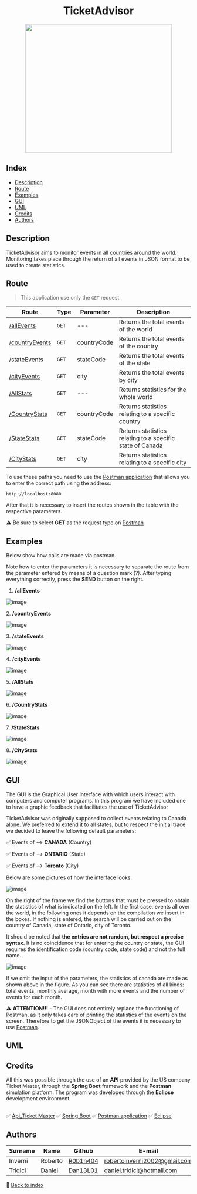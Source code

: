 <h1 align="center"> TicketAdvisor </h1>

<p align="center">
  <img src="https://user-images.githubusercontent.com/91560500/158594779-6c675e9d-6ef6-4a41-98b3-f1b09ee1b8d8.png" width="400px" height="350px"/></p>
 
<a name="back-to-index"></a>
## Index
* [Description](#description)
* [Route](#route)
* [Examples](#examples)
* [GUI](#gui)
* [UML](#uml)
* [Credits](#credits)
* [Authors](#authors)


## **Description**
TicketAdvisor aims to monitor events in all countries around the world. Monitoring takes place through the return of all events in JSON format to be used to create statistics. 

## **Route**
> This application use only the `GET` request

Route | Type | Parameter | Description
---- | ---- | ---- | ---- 
[/allEvents](#1) | ` GET ` | --- | Returns the total events of the world
[/countryEvents](#2) | ` GET ` | countryCode | Returns the total events of the country
[/stateEvents](#3) | ` GET ` | stateCode | Returns the total events of the state
[/cityEvents](#4) | ` GET ` | city | Returns the total events by city
[/AllStats](#5) | ` GET ` | --- | Returns statistics for the whole world 
[/CountryStats](#6) | ` GET ` | countryCode | Returns statistics relating to a specific country
[/StateStats](#7) | ` GET ` | stateCode | Returns statistics relating to a specific state of Canada
[/CityStats](#8) | ` GET ` | city | Returns statistics relating to a specific city

To use these paths you need to use the [Postman application](https://www.postman.com/) that allows you to enter the correct path using the address:
```
http://localhost:8080
```

After that it is necessary to insert the routes shown in the table with the respective parameters.

⚠️ Be sure to select **GET** as the request type on [Postman](https://www.postman.com/)

## **Examples**
Below show how calls are made via postman.

Note how to enter the parameters it is necessary to separate the route from the parameter entered by means of a question mark (?).
After typing everything correctly, press the **SEND** button on the right.

<a name="1"></a>
1.   **/allEvents**

![image](https://user-images.githubusercontent.com/91560500/158759301-7b0e4809-fecf-4627-b9d7-76b7d5b52fb7.png)

<a name="2"></a>
2.   **/countryEvents**

![image](https://user-images.githubusercontent.com/91560500/158759515-0c236e23-8b4d-4c2f-afe1-f4a02de24aff.png)

<a name="3"></a>
3.   **/stateEvents**

![image](https://user-images.githubusercontent.com/91560500/158759664-69bc1f82-701d-42df-be4d-7891352ec42a.png)

<a name="4"></a>
4.   **/cityEvents**

![image](https://user-images.githubusercontent.com/91560500/158759758-60c0efcf-c8bc-40b2-861a-76bb020154b1.png)

<a name="5"></a>
5.   **/AllStats**

![image](https://user-images.githubusercontent.com/91560500/158759803-7926ac8b-e0eb-4534-ae19-f3c02868b393.png)

<a name="6"></a>
6.   **/CountryStats**

![image](https://user-images.githubusercontent.com/91560500/158759850-ed319e30-fa1c-4211-a796-7ff23803bcf7.png)

<a name="7"></a>
7.   **/StateStats**

![image](https://user-images.githubusercontent.com/91560500/158759880-9eeedc9d-d413-4390-a2e3-e28a6abe3c7c.png)

<a name="8"></a>
8.   **/CityStats**

![image](https://user-images.githubusercontent.com/91560500/158759917-e1e933ae-e070-4267-aa16-664de61e7754.png)


## **GUI**
The GUI is the Graphical User Interface with which users interact with computers and computer programs. In this program we have included one to have a graphic feedback that facilitates the use of TicketAdvisor

TicketAdvisor was originally supposed to collect events relating to Canada alone. We preferred to extend it to all states, but to respect the initial trace we decided to leave the following default parameters:

:white_check_mark: Events of --> **CANADA** (Country)

:white_check_mark: Events of --> **ONTARIO** (State)

:white_check_mark: Events of --> **Toronto** (City)

Below are some pictures of how the interface looks.

![image](https://user-images.githubusercontent.com/91560500/158747755-3fedf71a-8deb-41b4-85c2-6dbc984adfc3.png)

On the right of the frame we find the buttons that must be pressed to obtain the statistics of what is indicated on the left. In the first case, events all over the world, in the following ones it depends on the compilation we insert in the boxes.
If nothing is entered, the search will be carried out on the country of Canada, state of Ontario, city of Toronto.

It should be noted that **the entries are not random, but respect a precise syntax.** It is no coincidence that for entering the country or state, the GUI requires the identification code (country code, state code) and not the full name.

![image](https://user-images.githubusercontent.com/91560500/158751281-2bc2ddb0-2adf-4b82-a2c5-28a0828d7071.png)

If we omit the input of the parameters, the statistics of canada are made as shown above in the figure. As you can see there are statistics of all kinds: total events, monthly average, month with more events and the number of events for each month.

⚠️ **ATTENTION!!!** - The GUI does not entirely replace the functioning of Postman, as it only takes care of printing the statistics of the events on the screen. Therefore to get the JSONObject of the events it is necessary to use [Postman](https://www.postman.com/).

## **UML**

## **Credits**
All this was possible through the use of an **API** provided by the US company Ticket Master, through the **Spring Boot** framework and the **Postman** simulation platform. The program was developed through the **Eclipse** development environment.

##
:white_check_mark: [Api_Ticket Master](https://developer.ticketmaster.com/products-and-docs/apis/discovery-api/v2/#search-events-v2)
:white_check_mark: [Spring Boot](https://start.spring.io/)
:white_check_mark: [Postman application](https://www.postman.com/)
:white_check_mark: [Eclipse](https://www.eclipse.org/downloads/)

## **Authors**
Surname | Name | Github | E-mail
--- | --- | --- | ---
Inverni | Roberto | [R0b1n404](https://github.com/R0b1n404?tab=repositories) | robertoinverni2002@gmail.com
Tridici | Daniel | [Dan13L01](https://github.com/Dan13L01?tab=repositories) | daniel.tridici@hotmail.com

📑 [Back to index](#back-to-index)
